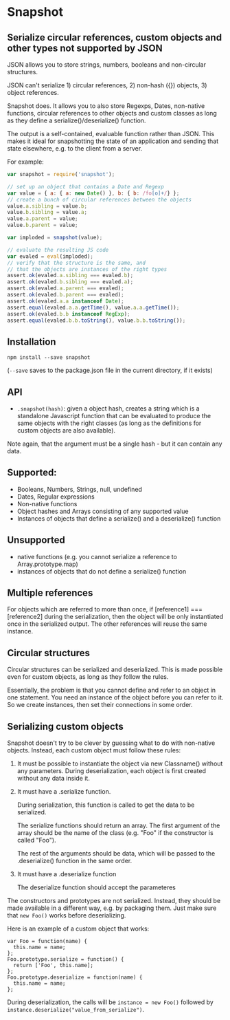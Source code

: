 # Snapshot

## Serialize circular references, custom objects and other types not supported by JSON

JSON allows you to store strings, numbers, booleans and non-circular structures.

JSON can't serialize 1) circular references, 2) non-hash ({}) objects, 3) object references.

Snapshot does. It allows you to also store Regexps, Dates, non-native functions, circular references to other objects and custom classes as long as they define a serialize()/deserialize() function.

The output is a self-contained, evaluable function rather than JSON. This makes it ideal for snapshotting the state of an application and sending that state elsewhere, e.g. to the client from a server.

For example:

```javascript
var snapshot = require('snapshot');

// set up an object that contains a Date and Regexp
var value = { a: { a: new Date() }, b: { b: /fo[o]+/} };
// create a bunch of circular references between the objects
value.a.sibling = value.b;
value.b.sibling = value.a;
value.a.parent = value;
value.b.parent = value;

var imploded = snapshot(value);

// evaluate the resulting JS code
var evaled = eval(imploded);
// verify that the structure is the same, and
// that the objects are instances of the right types
assert.ok(evaled.a.sibling === evaled.b);
assert.ok(evaled.b.sibling === evaled.a);
assert.ok(evaled.a.parent === evaled);
assert.ok(evaled.b.parent === evaled);
assert.ok(evaled.a.a instanceof Date);
assert.equal(evaled.a.a.getTime(), value.a.a.getTime());
assert.ok(evaled.b.b instanceof RegExp);
assert.equal(evaled.b.b.toString(), value.b.b.toString());
```

## Installation

    npm install --save snapshot

(`--save` saves to the package.json file in the current directory, if it exists)

## API

- `.snapshot(hash)`: given a object hash, creates a string which is a standalone Javascript function that can be evaluated to produce the same objects with the right classes (as long as the definitions for custom objects are also available).

Note again, that the argument must be a single hash - but it can contain any data.

## Supported:

- Booleans, Numbers, Strings, null, undefined
- Dates, Regular expressions
- Non-native functions
- Object hashes and Arrays consisting of any supported value
- Instances of objects that define a serialize() and a deserialize() function

## Unsupported

- native functions (e.g. you cannot serialize a reference to Array.prototype.map)
- instances of objects that do not define a serialize() function

## Multiple references

For objects which are referred to more than once, if [reference1] === [reference2] during the serialization, then the object will be only instantiated once in the serialized output. The other references will reuse the same instance.

## Circular structures

Circular structures can be serialized and deserialized. This is made possible even for custom objects, as long as they follow the rules.

Essentially, the problem is that you cannot define and refer to an object in one statement. You need an instance of the object before you can refer to it. So we create instances, then set their connections in some order.

## Serializing custom objects

Snapshot doesn't try to be clever by guessing what to do with non-native objects. Instead, each custom object must follow these rules:

1. It must be possible to instantiate the object via new Classname() without any parameters.
   During deserialization, each object is first created without any data inside it.

2. It must have a .serialize function.

   During serialization, this function is called to get the data to be serialized.

   The serialize functions should return an array. The first argument of the array should be the name of the class (e.g. "Foo" if the constructor is called "Foo").

   The rest of the arguments should be data, which will be passed to the .deserialize() function in the same order.

3. It must have a .deserialize function

   The deserialize function should accept the parameteres

The constructors and prototypes are not serialized. Instead, they should be made available in a different way, e.g. by packaging them. Just make sure that `new Foo()` works before deserializing.

Here is an example of a custom object that works:

    var Foo = function(name) {
      this.name = name;
    };
    Foo.prototype.serialize = function() {
      return ['Foo', this.name];
    };
    Foo.prototype.deserialize = function(name) {
      this.name = name;
    };

During deserialization, the calls will be `instance = new Foo()` followed by `instance.deserialize("value_from_serialize")`.

